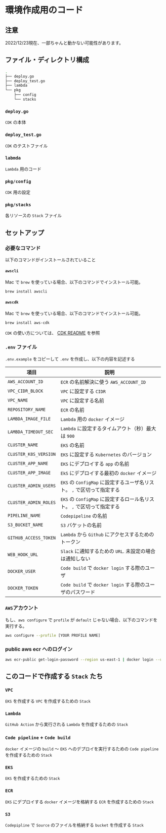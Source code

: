 # 環境作成用のコード

## 注意

2022/12/23現在、一部ちゃんと動かない可能性があります。

## ファイル・ディレクトリ構成

```bash
.
├── deploy.go
├── deploy_test.go
├── lambda
└── pkg
    ├── config
    └── stacks
```

### `deploy.go`

`CDK` の本体

### `deploy_test.go`

`CDK` のテストファイル

### `labmda`

`Lambda` 用のコード

### `pkg/config`

`CDK` 用の設定

### `pkg/stacks`

各リソースの `Stack` ファイル

## セットアップ

### 必要なコマンド

以下のコマンドがインストールされていること

#### `awscli`

Mac で `brew` を使っている場合、以下のコマンドでインストール可能。

```bash
brew install awscli
```

#### `awscdk`

Mac で `brew` を使っている場合、以下のコマンドでインストール可能。

```bash
brew install aws-cdk
```

`CDK` の使い方については、 [CDK README](./README.cdk.md) を参照

### `.env` ファイル

`.env.example` をコピーして `.env` を作成し、以下の内容を記述する

| 項目 | 説明 |
| ---- | ---- |
| `AWS_ACCOUNT_ID` | `ECR` の名前解決に使う `AWS_ACCOUNT_ID` |
| `VPC_CIDR_BLOCK` | `VPC` に設定する `CIDR` |
| `VPC_NAME` | `VPC` に設定する名前 |
| `REPOSITORY_NAME` | `ECR` の名前 |
| `LAMBDA_IMAGE_FILE` | `Lambda` 用の `docker` イメージ |
| `LAMBDA_TIMEOUT_SEC` | `Lambda` に設定するタイムアウト（秒）最大は `900` |
| `CLUSTER_NAME` | `EKS` の名前 |
| `CLUSTER_K8S_VERSION` | `EKS` に設定する `Kubernetes` のバージョン |
| `CLUSTER_APP_NAME` | `EKS` にデプロイする `app` の名前 |
| `CLUSTER_APP_IMAGE` | `EkS` にデプロイする最初の `docker` イメージ |
| `CLUSTER_ADMIN_USERS` | `EKS` の `ConfigMap` に設定するユーザ名リスト。 `,` で区切って指定する |
| `CLUSTER_ADMIN_ROLES` | `EKS` の `ConfigMap` に設定するロール名リスト。 `,` で区切って指定する |
| `PIPELINE_NAME` | `Codepipeline` の名前 |
| `S3_BUCKET_NAME` | `S3` バケットの名前 |
| `GITHUB_ACCESS_TOKEN` | `Lambda` から `Github` にアクセスするためのトークン |
| `WEB_HOOK_URL` | `Slack` に通知するための `URL`. 未設定の場合は通知しない |
| `DOCKER_USER` | `Code build` で `docker login` する際のユーザ |
| `DOCKER_TOKEN` | `Code build` で `docker login` する際のユーザのパスワード |

### `AWS`アカウント

もし、`aws configure` で `profile` が `default` じゃない場合、以下のコマンドを実行する。

```bash
aws configure --profile [YOUR PROFILE NAME]
```

### public aws ecr へのログイン

```bash
aws ecr-public get-login-password --region us-east-1 | docker login --username AWS --password-stdin public.ecr.aws
```

## このコードで作成する `Stack` たち

### `VPC`

`EKS` を作成する `VPC` を作成するための `Stack`

### `Lambda`

`GitHub Action` から実行される `Lambda` を作成するための `Stack`

### `Code pipeline` + `Code build`

`docker` イメージの `build` 〜 `EKS` へのデプロイを実行するための `Code pipeline` を作成するための `Stack` 

### `EKS`

`EKS` を作成するための `Stack`

### `ECR`

`EKS` にデプロイする `docker` イメージを格納する `ECR` を作成するための `Stack`

### `S3`

`Codepipline` で `Source` のファイルを格納する `bucket` を作成する `Stack`
